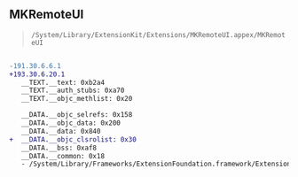 ## MKRemoteUI

> `/System/Library/ExtensionKit/Extensions/MKRemoteUI.appex/MKRemoteUI`

```diff

-191.30.6.6.1
+193.30.6.20.1
   __TEXT.__text: 0xb2a4
   __TEXT.__auth_stubs: 0xa70
   __TEXT.__objc_methlist: 0x20

   __DATA.__objc_selrefs: 0x158
   __DATA.__objc_data: 0x200
   __DATA.__data: 0x840
+  __DATA.__objc_clsrolist: 0x30
   __DATA.__bss: 0xaf8
   __DATA.__common: 0x18
   - /System/Library/Frameworks/ExtensionFoundation.framework/ExtensionFoundation

```
